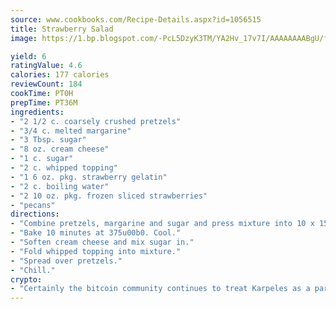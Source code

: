 ```yaml
---
source: www.cookbooks.com/Recipe-Details.aspx?id=1056515
title: Strawberry Salad
image: https://1.bp.blogspot.com/-PcL5DzyK3TM/YA2Hv_17v7I/AAAAAAAABgU/fyHeesSth_IZW9mL5lk6GxJO8cW8ksrGACLcBGAsYHQ/s320/12.png

yield: 6
ratingValue: 4.6
calories: 177 calories
reviewCount: 184
cookTime: PT0H
prepTime: PT36M
ingredients:
- "2 1/2 c. coarsely crushed pretzels"
- "3/4 c. melted margarine"
- "3 Tbsp. sugar"
- "8 oz. cream cheese"
- "1 c. sugar"
- "2 c. whipped topping"
- "1 6 oz. pkg. strawberry gelatin"
- "2 c. boiling water"
- "2 10 oz. pkg. frozen sliced strawberries"
- "pecans"
directions:
- "Combine pretzels, margarine and sugar and press mixture into 10 x 15-inch ungreased baking dish."
- "Bake 10 minutes at 375u00b0. Cool."
- "Soften cream cheese and mix sugar in."
- "Fold whipped topping into mixture."
- "Spread over pretzels."
- "Chill."
crypto:
- "Certainly the bitcoin community continues to treat Karpeles as a pariah."
---
```

